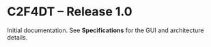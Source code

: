 # C2F4DT – Release 1.0

Initial documentation. See **Specifications** for the GUI and architecture details.
